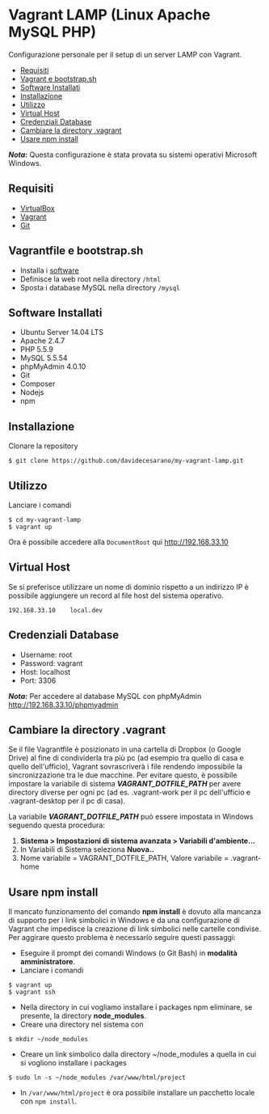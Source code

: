 # Vagrant LAMP (Linux Apache MySQL PHP)
Configurazione personale per il setup di un server LAMP con Vagrant.

* [Requisiti](#requisiti)
* [Vagrant e bootstrap.sh](#vagrantfile-e-bootstrapsh)
* [Software Installati](#software-installati)
* [Installazione](#installazione)
* [Utilizzo](#utilizzo)
* [Virtual Host](#virtual-host)
* [Credenziali Database](#credenziali-database)
* [Cambiare la directory .vagrant](#cambiare-la-directory-vagrant)
* [Usare npm install](#usare-npm-install)

***Nota:*** Questa configurazione è stata provata su sistemi operativi Microsoft Windows.

## Requisiti
* [VirtualBox](https://www.virtualbox.org/)
* [Vagrant](https://www.vagrantup.com/)
* [Git](https://git-scm.com/)

## Vagrantfile e bootstrap.sh
* Installa i [software](#software-installati)
* Definisce la web root nella directory `/html`
* Sposta i database MySQL nella directory `/mysql`

## Software Installati
* Ubuntu Server 14.04 LTS
* Apache 2.4.7
* PHP 5.5.9
* MySQL 5.5.54
* phpMyAdmin 4.0.10
* Git
* Composer
* Nodejs
* npm

## Installazione
Clonare la repository
```
$ git clone https://github.com/davidecesarano/my-vagrant-lamp.git
```

## Utilizzo
Lanciare i comandi
```
$ cd my-vagrant-lamp
$ vagrant up
```
Ora è possibile accedere alla `DocumentRoot` qui http://192.168.33.10

## Virtual Host
Se si preferisce utilizzare un nome di dominio rispetto a un indirizzo IP è possibile aggiungere un record al file host del sistema operativo.
```
192.168.33.10    local.dev
```

## Credenziali Database
* Username: root
* Password: vagrant
* Host: localhost
* Port: 3306

***Nota:*** Per accedere al database MySQL con phpMyAdmin http://192.168.33.10/phpmyadmin

## Cambiare la directory .vagrant

Se il file Vagrantfile è posizionato in una cartella di Dropbox (o Google Drive) al fine di condividerla tra più pc (ad esempio tra quello di casa e quello dell'ufficio), Vagrant sovrascriverà i file rendendo impossibile la sincronizzazione tra le due macchine. Per evitare questo, è possibile impostare la variabile di sistema ***VAGRANT_DOTFILE_PATH*** per avere directory diverse per ogni pc (ad es. .vagrant-work per il pc dell'ufficio e .vagrant-desktop per il pc di casa).

La variabile ***VAGRANT_DOTFILE_PATH*** può essere impostata in Windows seguendo questa procedura:

1. **Sistema > Impostazioni di sistema avanzata > Variabili d'ambiente...**
2. In Variabili di Sistema seleziona **Nuova..**
3. Nome variabile = VAGRANT_DOTFILE_PATH, Valore variabile = .vagrant-home

## Usare npm install
Il mancato funzionamento del comando **npm install** è dovuto alla mancanza di supporto per i link simbolici in Windows e da una configurazione di Vagrant che impedisce la creazione di link simbolici nelle cartelle condivise. Per aggirare questo problema è necessario seguire questi passaggi:

* Eseguire il prompt dei comandi Windows (o Git Bash) in **modalità amministratore**.
* Lanciare i comandi
```
$ vagrant up
$ vagrant ssh
```
* Nella directory in cui vogliamo installare i packages npm eliminare, se presente, la directory **node_modules**.
* Creare una directory nel sistema con
```
$ mkdir ~/node_modules
```
* Creare un link simbolico dalla directory ~/node_modules a quella in cui si vogliono installare i packages
```
$ sudo ln -s ~/node_modules /var/www/html/project
```
* In `/var/www/html/project` è ora possibile installare un pacchetto locale con `npm install`.
